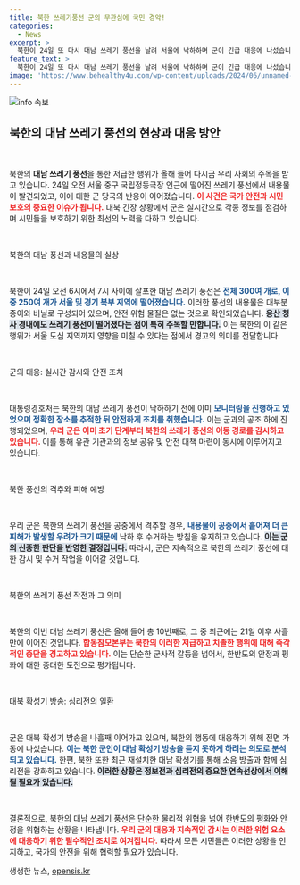 ```yaml
---
title: 북한 쓰레기풍선 군의 무관심에 국민 경악!
categories:
  - News
excerpt: >
  북한이 24일 또 다시 대남 쓰레기 풍선을 날려 서울에 낙하하며 군이 긴급 대응에 나섰습니다. 안정성은 확인됐으나 이 사건은 북한의 예의 없는 행위로 우려를 낳고 있습니다. 클릭해 자세한 내용을 확인하세요!
feature_text: >
  북한이 24일 또 다시 대남 쓰레기 풍선을 날려 서울에 낙하하며 군이 긴급 대응에 나섰습니다. 안정성은 확인됐으나 이 사건은 북한의 예의 없는 행위로 우려를 낳고 있습니다. 클릭해 자세한 내용을 확인하세요!
image: 'https://www.behealthy4u.com/wp-content/uploads/2024/06/unnamed-file.png'
---
```


<p><img src="https://www.behealthy4u.com/wp-content/uploads/2024/06/unnamed-file.png" alt="info 속보" /></p>

<h2 data-ke-size="size26">북한의 대남 쓰레기 풍선의 현상과 대응 방안</h2>

<p data-ke-size="size16">&nbsp;</p>

<p>북한의 <b>대남 쓰레기 풍선</b>을 통한 저급한 행위가 올해 들어 다시금 우리 사회의 주목을 받고 있습니다. 24일 오전 서울 중구 국립정동극장 인근에 떨어진 쓰레기 풍선에서 내용물이 발견되었고, 이에 대한 군 당국의 반응이 이어졌습니다. <b><span style="color: #ee2323;">이 사건은 국가 안전과 시민 보호의 중요한 이슈가 됩니다.</span></b> 대북 긴장 상황에서 군은 실시간으로 각종 정보를 점검하며 시민들을 보호하기 위한 최선의 노력을 다하고 있습니다.</p>

<p data-ke-size="size16">&nbsp;</p>

<p>북한의 대남 풍선과 내용물의 실상</p>

<p data-ke-size="size16">&nbsp;</p>

<p>북한이 24일 오전 6시에서 7시 사이에 살포한 대남 쓰레기 풍선은 <b><span style="color: #1a5490;">전체 300여 개로, 이 중 250여 개가 서울 및 경기 북부 지역에 떨어졌습니다.</span></b> 이러한 풍선의 내용물은 대부분 종이와 비닐로 구성되어 있으며, 안전 위험 물질은 없는 것으로 확인되었습니다. <b><span style="background-color: #21538527;">용산 청사 경내에도 쓰레기 풍선이 떨어졌다는 점이 특히 주목할 만합니다.</span></b> 이는 북한의 이 같은 행위가 서울 도심 지역까지 영향을 미칠 수 있다는 점에서 경고의 의미를 전달합니다.</p>

<p data-ke-size="size16">&nbsp;</p>

<p>군의 대응: 실시간 감시와 안전 조치</p>

<p data-ke-size="size16">&nbsp;</p>

<p>대통령경호처는 북한의 대남 쓰레기 풍선이 낙하하기 전에 이미 <b><span style="color: #1a5490;">모니터링을 진행하고 있었으며 정확한 장소를 추적한 뒤 안전하게 조치를 취했습니다.</span></b> 이는 군과의 공조 하에 진행되었으며, <b><span style="color: #ee2323;">우리 군은 이미 초기 단계부터 북한의 쓰레기 풍선의 이동 경로를 감시하고 있습니다. </span></b> 이를 통해 유관 기관과의 정보 공유 및 안전 대책 마련이 동시에 이루어지고 있습니다.</p>

<p data-ke-size="size16">&nbsp;</p>

<p>북한 풍선의 격추와 피해 예방</p>

<p data-ke-size="size16">&nbsp;</p>

<p>우리 군은 북한의 쓰레기 풍선을 공중에서 격추할 경우, <b><span style="color: #1a5490;">내용물이 공중에서 흩어져 더 큰 피해가 발생할 우려가 크기 때문에</span></b> 낙하 후 수거하는 방침을 유지하고 있습니다. <b><span style="background-color: #21538527;">이는 군의 신중한 판단을 반영한 결정입니다.</span></b> 따라서, 군은 지속적으로 북한의 쓰레기 풍선에 대한 감시 및 수거 작업을 이어갈 것입니다.</p>

<p data-ke-size="size16">&nbsp;</p>

<p>북한의 쓰레기 풍선 작전과 그 의미</p>

<p data-ke-size="size16">&nbsp;</p>

<p>북한의 이번 대남 쓰레기 풍선은 올해 들어 총 10번째로, 그 중 최근에는 21일 이후 사흘 만에 이어진 것입니다. <b><span style="color: #ee2323;">합동참모본부는 북한의 이러한 저급하고 치졸한 행위에 대해 즉각적인 중단을 경고하고 있습니다.</span></b> 이는 단순한 군사적 갈등을 넘어서, 한반도의 안정과 평화에 대한 중대한 도전으로 평가됩니다.</p>

<p data-ke-size="size16">&nbsp;</p>

<p>대북 확성기 방송: 심리전의 일환</p>

<p data-ke-size="size16">&nbsp;</p>

<p>군은 대북 확성기 방송을 나흘째 이어가고 있으며, 북한의 행동에 대응하기 위해 전면 가동에 나섰습니다. <b><span style="color: #1a5490;">이는 북한 군인이 대남 확성기 방송을 듣지 못하게 하려는 의도로 분석되고 있습니다.</span></b> 한편, 북한 또한 최근 재설치한 대남 확성기를 통해 소음 방출과 함께 심리전을 강화하고 있습니다. <b><span style="background-color: #21538527;">이러한 상황은 정보전과 심리전의 중요한 연속선상에서 이해될 필요가 있습니다.</span></b></p>

<p data-ke-size="size16">&nbsp;</p>

<p>결론적으로, 북한의 대남 쓰레기 풍선은 단순한 물리적 위협을 넘어 한반도의 평화와 안정을 위협하는 상황을 나타냅니다. <b><span style="color: #ee2323;">우리 군의 대응과 지속적인 감시는 이러한 위험 요소에 대응하기 위한 필수적인 조치로 여겨집니다.</span></b> 따라서 모든 시민들은 이러한 상황을 인지하고, 국가의 안전을 위해 협력할 필요가 있습니다.</p>
생생한 뉴스, <a href="https://opensis.kr" rel="dofollow">opensis.kr</a>


